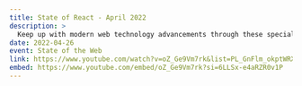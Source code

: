 ```yaml
---
title: State of React - April 2022
description: >
  Keep up with modern web technology advancements through these special “State of” events. This month, we’re bringing you “State of React”. Join us for a panel of React 18 working group members and React library authors and have the opportunity to ask questions live!
date: 2022-04-26
event: State of the Web
link: https://www.youtube.com/watch?v=oZ_Ge9Vm7rk&list=PL_GnFlm_okptWRXF6cu9FxRva--XoxB5g&index=15
embed: https://www.youtube.com/embed/oZ_Ge9Vm7rk?si=6LLSx-e4aRZR0v1P
---
```

